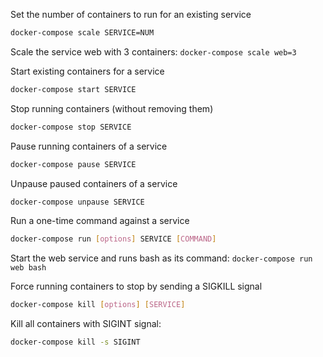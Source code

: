 Set the number of containers to run for an existing service
```bash
docker-compose scale SERVICE=NUM
```

Scale the service web with 3 containers: `docker-compose scale web=3`

Start existing containers for a service
```bash
docker-compose start SERVICE
```

Stop running containers (without removing them)
```bash
docker-compose stop SERVICE
```

Pause running containers of a service
```bash
docker-compose pause SERVICE
```

Unpause paused containers of a service
```bash
docker-compose unpause SERVICE
```

Run a one-time command against a service
```bash
docker-compose run [options] SERVICE [COMMAND]
```

Start the web service and runs bash as its command: `docker-compose run web bash`

Force running containers to stop by sending a SIGKILL signal
```bash
docker-compose kill [options] [SERVICE]
```

Kill all containers with SIGINT signal: 
```bash
docker-compose kill -s SIGINT
```
